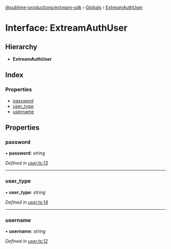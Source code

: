[@sublime-productions/extream-sdk](../README.md) › [Globals](../globals.md) › [ExtreamAuthUser](extreamauthuser.md)

# Interface: ExtreamAuthUser

## Hierarchy

* **ExtreamAuthUser**

## Index

### Properties

* [password](extreamauthuser.md#password)
* [user_type](extreamauthuser.md#user_type)
* [username](extreamauthuser.md#username)

## Properties

###  password

• **password**: *string*

*Defined in [user.ts:13](https://github.com/Extream-SaaS/ex-sdk/blob/9472f23/src/user.ts#L13)*

___

###  user_type

• **user_type**: *string*

*Defined in [user.ts:14](https://github.com/Extream-SaaS/ex-sdk/blob/9472f23/src/user.ts#L14)*

___

###  username

• **username**: *string*

*Defined in [user.ts:12](https://github.com/Extream-SaaS/ex-sdk/blob/9472f23/src/user.ts#L12)*
